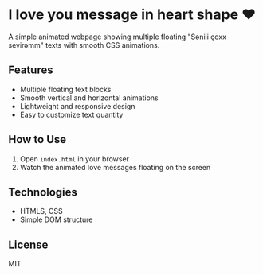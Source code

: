 # I love you message in heart shape ❤️

A simple animated webpage showing multiple floating "Səniii çoxx sevirəmm" texts with smooth CSS animations.

## Features

- Multiple floating text blocks
- Smooth vertical and horizontal animations
- Lightweight and responsive design
- Easy to customize text quantity

## How to Use

1. Open `index.html` in your browser  
2. Watch the animated love messages floating on the screen  

## Technologies

- HTMLS, CSS  
- Simple DOM structure

## License

MIT
